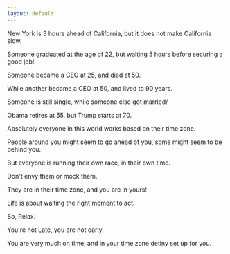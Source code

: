 ```yaml
---
layout: default
---
```


New York is 3 hours ahead of California, but it does not make California slow.

Someone graduated at the age of 22, but waiting 5 hours before securing a good job!

Someone became a CEO at 25, and died at 50.

While another became a CEO at 50, and lived to 90 years. 

Someone is still single, while someone else got married/

Obama retires at 55, but Trump starts at 70.

Absolutely everyone in this world works based on their time zone.

People around you might seem to go ahead of you, some might seem to be behind you.

But everyone is running their own race, in their own time.

Don't envy them or mock them.

They are in their time zone, and you are in yours!

Life is about waiting the right moment to act. 

So, Relax. 

You're not Late, you are not early.

You are very much on time, and in your time zone detiny set up for you.
